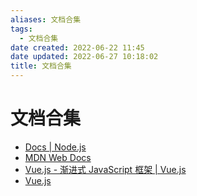 ```yaml
---
aliases: 文档合集
tags:
  - 文档合集
date created: 2022-06-22 11:45
date updated: 2022-06-27 10:18:02
title: 文档合集
---
```


# 文档合集

- [Docs | Node.js](https://nodejs.org/zh-cn/docs/)
- [MDN Web Docs](https://developer.mozilla.org/zh-CN/)
- [Vue.js - 渐进式 JavaScript 框架 | Vue.js](https://staging-cn.vuejs.org/)
- [Vue.js](https://cn.vuejs.org/index.html)
